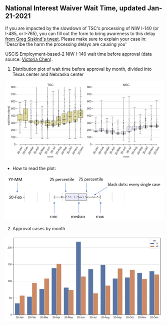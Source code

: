 ## National Interest Waiver Wait Time, updated Jan-21-2021 
If you are impacted by the slowdown of TSC's processing of NIW I-140 (or I-485, or I-765), you can fill out the form to bring awareness to this delay [from Greg Siskind's tweet](https://twitter.com/gsiskind/status/1351597348577824772). Please make sure to explain your case in: 'Describe the harm the processing delays are causing you' 
 
USCIS Employment-based-2 NIW I-140 wait time before approval (data source: [Victoria Chen](https://www.wegreened.com/eb1_niw_approvals)). 
 
1. Distribution plot of wait time before approval by month, divided into Texas center and Nebraska center 
 
![Figure_1](https://raw.githubusercontent.com/happy-fish-01/National_interest_waiver_waittime/main/fig1.png) 
 
* How to read the plot: 
 
![Figure_3](https://raw.githubusercontent.com/happy-fish-01/National_interest_waiver_waittime/main/fig3.PNG) 
 
2. Approval cases by month 
 
![Figure_2](https://raw.githubusercontent.com/happy-fish-01/National_interest_waiver_waittime/main/fig2.png) 
 
